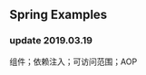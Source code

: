 Spring Examples
----------------------------
### update 2019.03.19   
组件；依赖注入；可访问范围；AOP    
  
     
